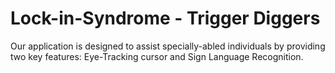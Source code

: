 # Lock-in-Syndrome - Trigger Diggers
Our application is designed to assist specially-abled individuals by providing two key features: Eye-Tracking cursor and Sign Language Recognition. 
